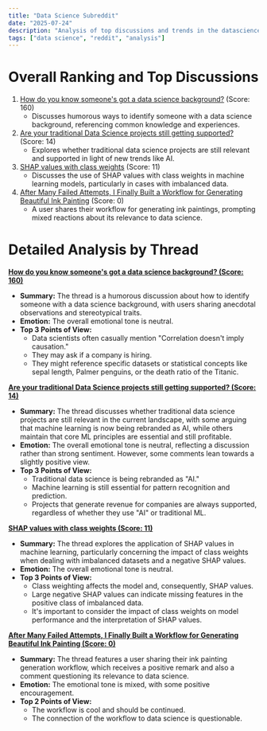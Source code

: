```yaml
---
title: "Data Science Subreddit"
date: "2025-07-24"
description: "Analysis of top discussions and trends in the datascience subreddit"
tags: ["data science", "reddit", "analysis"]
---
```


# Overall Ranking and Top Discussions
1.  [How do you know someone's got a data science background?](https://www.reddit.com/r/datascience/comments/1m7z6un/how_do_you_know_someones_got_a_data_science/) (Score: 160)
    * Discusses humorous ways to identify someone with a data science background, referencing common knowledge and experiences.
2.  [Are your traditional Data Science projects still getting supported?](https://www.reddit.com/r/datascience/comments/1m8da2j/are_your_traditional_data_science_projects_still/) (Score: 14)
    *  Explores whether traditional data science projects are still relevant and supported in light of new trends like AI.
3.  [SHAP values with class weights](https://www.reddit.com/r/datascience/comments/1m7qbd9/shap_values_with_class_weights/) (Score: 11)
    *  Discusses the use of SHAP values with class weights in machine learning models, particularly in cases with imbalanced data.
4.  [After Many Failed Attempts, I Finally Built a Workflow for Generating Beautiful Ink Painting](https://www.reddit.com/r/datascience/comments/1m825ra/after_many_failed_attempts_i_finally_built_a/) (Score: 0)
    *  A user shares their workflow for generating ink paintings, prompting mixed reactions about its relevance to data science.

# Detailed Analysis by Thread
**[How do you know someone's got a data science background? (Score: 160)](https://www.reddit.com/r/datascience/comments/1m7z6un/how_do_you_know_someones_got_a_data_science/)**
*  **Summary:**  The thread is a humorous discussion about how to identify someone with a data science background, with users sharing anecdotal observations and stereotypical traits.
*  **Emotion:** The overall emotional tone is neutral.
*  **Top 3 Points of View:**
    * Data scientists often casually mention "Correlation doesn't imply causation."
    * They may ask if a company is hiring.
    * They might reference specific datasets or statistical concepts like sepal length, Palmer penguins, or the death ratio of the Titanic.

**[Are your traditional Data Science projects still getting supported? (Score: 14)](https://www.reddit.com/r/datascience/comments/1m8da2j/are_your_traditional_data_science_projects_still/)**
*  **Summary:** The thread discusses whether traditional data science projects are still relevant in the current landscape, with some arguing that machine learning is now being rebranded as AI, while others maintain that core ML principles are essential and still profitable.
*  **Emotion:** The overall emotional tone is neutral, reflecting a discussion rather than strong sentiment. However, some comments lean towards a slightly positive view.
*  **Top 3 Points of View:**
    * Traditional data science is being rebranded as "AI."
    * Machine learning is still essential for pattern recognition and prediction.
    * Projects that generate revenue for companies are always supported, regardless of whether they use "AI" or traditional ML.

**[SHAP values with class weights (Score: 11)](https://www.reddit.com/r/datascience/comments/1m7qbd9/shap_values_with_class_weights/)**
*  **Summary:** The thread explores the application of SHAP values in machine learning, particularly concerning the impact of class weights when dealing with imbalanced datasets and a negative SHAP values.
*  **Emotion:** The overall emotional tone is neutral.
*  **Top 3 Points of View:**
    * Class weighting affects the model and, consequently, SHAP values.
    * Large negative SHAP values can indicate missing features in the positive class of imbalanced data.
    * It's important to consider the impact of class weights on model performance and the interpretation of SHAP values.

**[After Many Failed Attempts, I Finally Built a Workflow for Generating Beautiful Ink Painting (Score: 0)](https://www.reddit.com/r/datascience/comments/1m825ra/after_many_failed_attempts_i_finally_built_a/)**
*  **Summary:** The thread features a user sharing their ink painting generation workflow, which receives a positive remark and also a comment questioning its relevance to data science.
*  **Emotion:** The emotional tone is mixed, with some positive encouragement.
*  **Top 2 Points of View:**
    * The workflow is cool and should be continued.
    * The connection of the workflow to data science is questionable.
